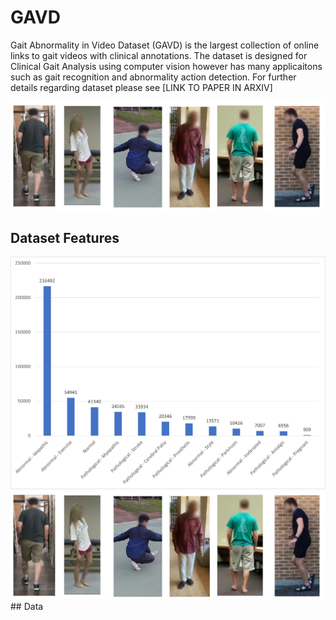 # GAVD
Gait Abnormality in Video Dataset (GAVD) is the largest collection of online links to gait videos with clinical annotations. The dataset is designed for Clinical Gait Analysis using computer vision however has many applicaitons such as gait recognition and abnormality action detection. For further details regarding dataset please see [LINK TO PAPER IN ARXIV]

<img src="figures/GAVD_examples.png" alt="GAVD example frames" width="600"/>

## Dataset Features

<img src="figures/Example Gait Category Numbers2.png" alt="GAVD example frames" width="600"/>

<img src="figures/GAVD_examples.png" alt="GAVD example frames" width="600"/>
## Data
